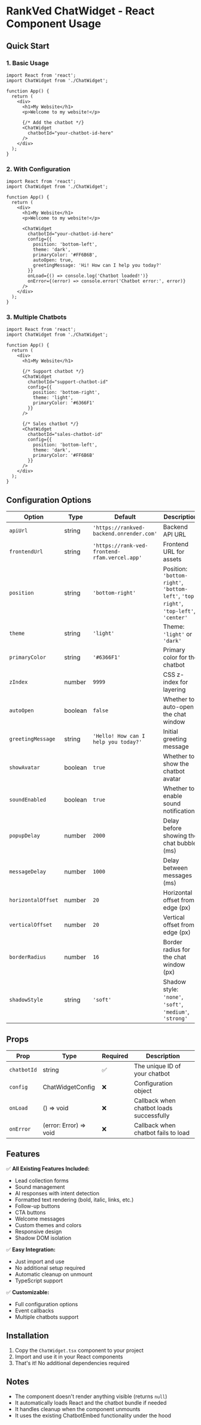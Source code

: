 # RankVed ChatWidget - React Component Usage

## Quick Start

### 1. Basic Usage

```tsx
import React from 'react';
import ChatWidget from './ChatWidget';

function App() {
  return (
    <div>
      <h1>My Website</h1>
      <p>Welcome to my website!</p>
      
      {/* Add the chatbot */}
      <ChatWidget 
        chatbotId="your-chatbot-id-here" 
      />
    </div>
  );
}
```

### 2. With Configuration

```tsx
import React from 'react';
import ChatWidget from './ChatWidget';

function App() {
  return (
    <div>
      <h1>My Website</h1>
      <p>Welcome to my website!</p>
      
      <ChatWidget 
        chatbotId="your-chatbot-id-here"
        config={{
          position: 'bottom-left',
          theme: 'dark',
          primaryColor: '#FF6B6B',
          autoOpen: true,
          greetingMessage: 'Hi! How can I help you today?'
        }}
        onLoad={() => console.log('Chatbot loaded!')}
        onError={(error) => console.error('Chatbot error:', error)}
      />
    </div>
  );
}
```

### 3. Multiple Chatbots

```tsx
import React from 'react';
import ChatWidget from './ChatWidget';

function App() {
  return (
    <div>
      <h1>My Website</h1>
      
      {/* Support chatbot */}
      <ChatWidget 
        chatbotId="support-chatbot-id"
        config={{
          position: 'bottom-right',
          theme: 'light',
          primaryColor: '#6366F1'
        }}
      />
      
      {/* Sales chatbot */}
      <ChatWidget 
        chatbotId="sales-chatbot-id"
        config={{
          position: 'bottom-left',
          theme: 'dark',
          primaryColor: '#FF6B6B'
        }}
      />
    </div>
  );
}
```

## Configuration Options

| Option | Type | Default | Description |
|--------|------|---------|-------------|
| `apiUrl` | string | `'https://rankved-backend.onrender.com'` | Backend API URL |
| `frontendUrl` | string | `'https://rank-ved-frontend-rfam.vercel.app'` | Frontend URL for assets |
| `position` | string | `'bottom-right'` | Position: `'bottom-right'`, `'bottom-left'`, `'top-right'`, `'top-left'`, `'center'` |
| `theme` | string | `'light'` | Theme: `'light'` or `'dark'` |
| `primaryColor` | string | `'#6366F1'` | Primary color for the chatbot |
| `zIndex` | number | `9999` | CSS z-index for layering |
| `autoOpen` | boolean | `false` | Whether to auto-open the chat window |
| `greetingMessage` | string | `'Hello! How can I help you today?'` | Initial greeting message |
| `showAvatar` | boolean | `true` | Whether to show the chatbot avatar |
| `soundEnabled` | boolean | `true` | Whether to enable sound notifications |
| `popupDelay` | number | `2000` | Delay before showing the chat bubble (ms) |
| `messageDelay` | number | `1000` | Delay between messages (ms) |
| `horizontalOffset` | number | `20` | Horizontal offset from edge (px) |
| `verticalOffset` | number | `20` | Vertical offset from edge (px) |
| `borderRadius` | number | `16` | Border radius for the chat window (px) |
| `shadowStyle` | string | `'soft'` | Shadow style: `'none'`, `'soft'`, `'medium'`, `'strong'` |

## Props

| Prop | Type | Required | Description |
|------|------|----------|-------------|
| `chatbotId` | string | ✅ | The unique ID of your chatbot |
| `config` | ChatWidgetConfig | ❌ | Configuration object |
| `onLoad` | () => void | ❌ | Callback when chatbot loads successfully |
| `onError` | (error: Error) => void | ❌ | Callback when chatbot fails to load |

## Features

✅ **All Existing Features Included:**
- Lead collection forms
- Sound management
- AI responses with intent detection
- Formatted text rendering (bold, italic, links, etc.)
- Follow-up buttons
- CTA buttons
- Welcome messages
- Custom themes and colors
- Responsive design
- Shadow DOM isolation

✅ **Easy Integration:**
- Just import and use
- No additional setup required
- Automatic cleanup on unmount
- TypeScript support

✅ **Customizable:**
- Full configuration options
- Event callbacks
- Multiple chatbots support

## Installation

1. Copy the `ChatWidget.tsx` component to your project
2. Import and use it in your React components
3. That's it! No additional dependencies required

## Notes

- The component doesn't render anything visible (returns `null`)
- It automatically loads React and the chatbot bundle if needed
- It handles cleanup when the component unmounts
- It uses the existing ChatbotEmbed functionality under the hood 